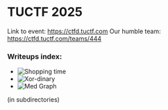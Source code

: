 # TUCTF 2025

Link to event: https://ctfd.tuctf.com
Our humble team: https://ctfd.tuctf.com/teams/444

### Writeups index:
* ![Shopping time](https://github.com/rux-one/tuctf-2025-writeups/tree/main/shopping-time)
* ![Xor-dinary](https://github.com/rux-one/tuctf-2025-writeups/tree/main/xor-dinary)
* ![Med Graph](https://github.com/rux-one/tuctf-2025-writeups/tree/main/med-graph)

(in subdirectories)

